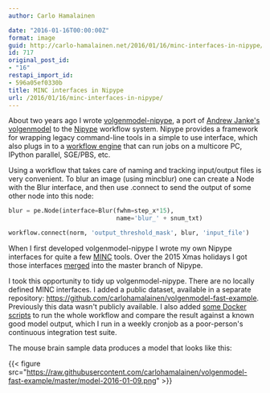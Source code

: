 ```yaml
---
author: Carlo Hamalainen

date: "2016-01-16T00:00:00Z"
format: image
guid: http://carlo-hamalainen.net/2016/01/16/minc-interfaces-in-nipype/
id: 717
original_post_id:
- "16"
restapi_import_id:
- 596a05ef0330b
title: MINC interfaces in Nipype
url: /2016/01/16/minc-interfaces-in-nipype/
---
```

About two years ago I wrote [volgenmodel-nipype](https://github.com/carlohamalainen/volgenmodel-nipype), a port of [Andrew Janke's volgenmodel](https://github.com/andrewjanke/volgenmodel) to the [Nipype](https://github.com/nipy/nipype) workflow system. Nipype provides a framework for wrapping legacy command-line tools in a simple to use interface, which also plugs in to a [workflow engine](http://www.mit.edu/~satra/nipype-nightly/users/plugins.html) that can run jobs on a multicore PC, IPython parallel, SGE/PBS, etc. 

Using a workflow that takes care of naming and tracking input/output files is very convenient. To blur an image (using mincblur) one can create a Node with the Blur interface, and then use .connect to send the output of some other node into this node: 

```python
blur = pe.Node(interface=Blur(fwhm=step_x*15),
                              name='blur_' + snum_txt)

workflow.connect(norm, 'output_threshold_mask', blur, 'input_file')
```

When I first developed volgenmodel-nipype I wrote my own Nipype interfaces for quite a few [MINC](https://github.com/BIC-MNI/minc-toolkit) tools. Over the 2015 Xmas holidays I got those interfaces [merged](https://github.com/nipy/nipype/pull/1304) into the master branch of Nipype. 

I took this opportunity to tidy up volgenmodel-nipype. There are no locally defined MINC interfaces. I added a public dataset, available in a separate repository: <https://github.com/carlohamalainen/volgenmodel-fast-example>. Previously this data wasn't publicly available. I also added [some Docker scripts](https://github.com/carlohamalainen/volgenmodel-nipype/tree/master/docker) to run the whole workflow and compare the result against a known good model output, which I run in a weekly cronjob as a poor-person's continuous integration test suite. 

The mouse brain sample data produces a model that looks like this: 

{{< figure src="https://raw.githubusercontent.com/carlohamalainen/volgenmodel-fast-example/master/model-2016-01-09.png" >}}
